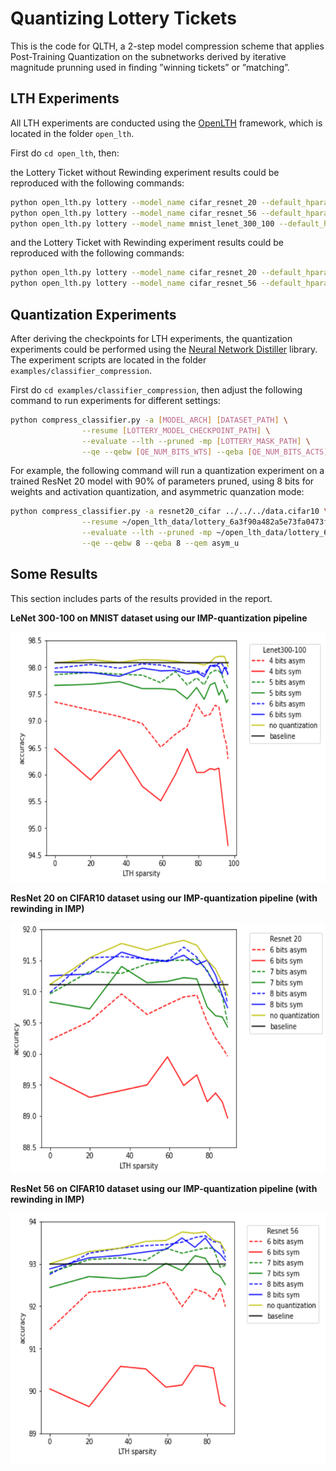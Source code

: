 # Quantizing Lottery Tickets
This is the code for QLTH, a 2-step model compression scheme that applies Post-Training Quantization on the subnetworks derived by iterative magnitude prunning used in finding ”winning tickets” or ”matching”.

## LTH Experiments

All LTH experiments are conducted using the [OpenLTH](https://github.com/facebookresearch/open_lth) framework, which is located in the folder `open_lth`.

First do `cd open_lth`, then:

the Lottery Ticket without Rewinding experiment results could be reproduced with the following commands:
```bash
python open_lth.py lottery --model_name cifar_resnet_20 --default_hparams=cifar_resnet_20 --levels=10
python open_lth.py lottery --model_name cifar_resnet_56 --default_hparams=cifar_resnet_20 --levels=10
python open_lth.py lottery --model_name mnist_lenet_300_100 --default_hparams=mnist_lenet_300_100 --levels=15
```

and the Lottery Ticket with Rewinding experiment results could be reproduced with the following commands:
```bash
python open_lth.py lottery --model_name cifar_resnet_20 --default_hparams=cifar_resnet_20 --levels=10 --rewinding_steps=2000it
python open_lth.py lottery --model_name cifar_resnet_56 --default_hparams=cifar_resnet_20 --levels=10 --rewinding_steps=2000it
```

## Quantization Experiments
After deriving the checkpoints for LTH experiments, the quantization experiments could be performed using the [Neural Network Distiller](https://github.com/IntelLabs/distiller) library. The experiment scripts are located in the folder `examples/classifier_compression`.

First do `cd examples/classifier_compression`, then adjust the following command to run experiments for different settings:
```bash
python compress_classifier.py -a [MODEL_ARCH] [DATASET_PATH] \
                --resume [LOTTERY_MODEL_CHECKPOINT_PATH] \
                --evaluate --lth --pruned -mp [LOTTERY_MASK_PATH] \
                --qe --qebw [QE_NUM_BITS_WTS] --qeba [QE_NUM_BITS_ACTS] --qem [QE_MODE]
```

For example, the following command will run a quantization experiment on a trained ResNet 20 model with 90% of parameters pruned, using 8 bits for weights and activation quantization, and asymmetric quanzation mode:
```bash
python compress_classifier.py -a resnet20_cifar ../../../data.cifar10 \
                --resume ~/open_lth_data/lottery_6a3f90a482a5e73fa0473f151fe64163/replicate_1/level_10/main/model_best.pth \
                --evaluate --lth --pruned -mp ~/open_lth_data/lottery_6a3f90a482a5e73fa0473f151fe64163/replicate_1/level_10/main/mask.pth \
                --qe --qebw 8 --qeba 8 --qem asym_u
```
## Some Results
This section includes parts of the results provided in the report.

**LeNet 300-100 on MNIST dataset using our IMP-quantization pipeline**

<img src="imgs/mnist.png" width = "600" height = "400">

**ResNet 20 on CIFAR10 dataset using our IMP-quantization pipeline (with rewinding in IMP)**

<img src="imgs/resnet20_rewind.png" width = "600" height = "400">

**ResNet 56 on CIFAR10 dataset using our IMP-quantization pipeline (with rewinding in IMP)**

<img src="imgs/resnet56_rewind.png" width = "600" height = "400">


